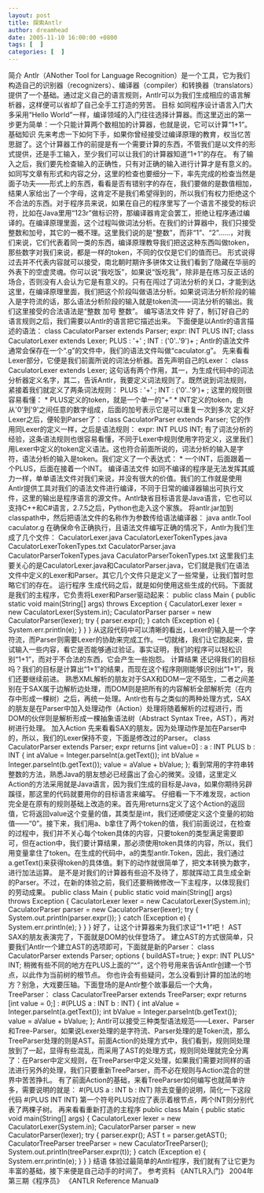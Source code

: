 ```yaml
---
layout: post
title: 探索Antlr
author: dreamhead
date: 2005-11-10 16:00:00 +0800
tags: [  ]
categories: [  ]
---
```


简介 Antlr（ANother Tool for Language Recognition）是一个工具，它为我们构造自己的识别器（recognizers）、编译器（compiler）和转换器（translators）提供了一个基础。通过定义自己的语言规则，Antlr可以为我们生成相应的语言解析器，这样便可以省却了自己全手工打造的劳苦。 目标 如同程序设计语言入门大多采用“Hello World”一样，编译领域的入门往往选择计算器。而这里迈出的第一步更为简单：一个只能计算两个数相加的计算器，也就是说，它可以计算“1+1”。 基础知识 先来考虑一下如何下手，如果你曾经接受过编译原理的教育，权当忆苦思甜了。这个计算器工作的前提是有一个需要计算的东西，不管我们是以文件的形式提供，还是手工输入，至少我们可以让我们的计算器知道“1+1”的存在。 有了输入之后，我们要先检查输入的正确性，只有对正确的输入进行计算才是有意义的。如同写文章有形式和内容之分，这里的检查也要细分一下，率先完成的检查当然是面子功夫——形式上的东西，看看是否有错别字的存在，我们要做的是数值相加，结果人家给出了一个字母，这肯定不是我们希望得到的，所以我们有权力拒绝这个不合法的东西。对于程序员来说，如果在自己的程序里写了一个语言不接受的标识符，比如在Java里用“123r”做标识符，那编译器肯定会罢工，拒绝让程序通过编译的。在编译原理里面，这个过程叫做词法分析。在我们的计算器中，我们只接受整数和加号，其它的一概不理。这里我们说的是“整数”，而非“1”、“2”……，对我们来说，它们代表着同一类的东西，编译原理教导我们把这这种东西叫做token，那些数字对我们来说，都是一样的token，不同的仅仅是它们的值而已。 形式说得过去并不代表内容就可以接受，南北朝时期许多骈体文让我们看到了隐藏在华丽的外表下的空虚灵魂。你可以说“我吃饭”，如果说“饭吃我”，除非是在练习反正话的场合，否则没有人会认为它是有意义的。只有在闯过了词法分析的关口，才能到达这里，在编译原理里面，我们把这个阶段叫做语法分析。如果说词法分析阶段的输入是字符流的话，那么语法分析阶段的输入就是token流——词法分析的输出。我们这里接受的合法语法是“整数 加号 整数”。 编写语法文件 好了，制订好自己的语言规则之后，我们需要以Antlr的语言把它描述出来。 下面便是以Antlr的语言描述的语法： class CaculatorParser extends Parser; expr: INT PLUS INT; class CaculatorLexer extends Lexer; PLUS : '+' ; INT : ('0'..'9')+ ; Antlr的语法文件通常会保存在一个“.g”的文件中，我们的语法文件叫做“caculator.g”。 先来看看Lexer部分，它便是我们前面所说的词法分析器。首先声明自己的Lexer： class CaculatorLexer extends Lexer; 这句话有两个作用，其一，为生成代码中的词法分析器定义名字，其二，告诉Antlr，我要定义词法规则了。既然说到词法规则，紧接着我们就定义了两条词法规则： PLUS : '+' ; INT : ('0'..'9')+ ; 这里的规则很容易看懂： \* PLUS定义的token，就是一个单一的“+” \* INT定义的token，由从'0'到'9'之间任意的数字组成，后面的加号表示它是可以重复一次到多次 定义好Lexer之后，便轮到Parser了： class CaculatorParser extends Parser; 它的作用同Lexer的定义一样，之后是语法规则： expr: INT PLUS INT; 有了词法分析的经验，这条语法规则也很容易看懂，不同于Lexer中规则使用字符定义，这里我们用Lexer中定义的token定义语法。这也符合前面所说的，词法分析的输入是字符，语法分析的输入是token。我们定义了一个表达式： \* 一个INT，后面跟着一个PLUS，后面在接着一个INT。 编译语法文件 如同不编译的程序是无法发挥其威力一样，单单语法文件对我们来说，并没有很大的价值。我们的工作就是使用Antlr提供工具对我们的语法文件进行编译，不同于日常的编译器输出可执行文件，这里的输出是程序语言的源文件。Antlr缺省目标语言是Java语言，它也可以支持C++和C#语言，2.7.5之后，Python也走入这个家族。 将antlr.jar加到classpath中，然后把语法文件的名称作为参数传给语法编译器： java antlr.Tool caculator.g 在确保命令正确执行，且语法文件编写正确的情况下，Antlr为我们生成了几个文件： CaculatorLexer.java CaculatorLexerTokenTypes.java CaculatorLexerTokenTypes.txt CaculatorParser.java CaculatorParserTokenTypes.java CaculatorParserTokenTypes.txt 这里我们主要关心的是CaculatorLexer.java和CaculatorParser.java，它们就是我们在语法文件中定义的Lexer和Parser。其它几个文件只是定义了一些常量，让我们暂时忽略它们的存在。 运行程序 生成代码之后，就是如何使用这些生成的代码。下面就是我们的主程序，它负责将Lexer和Parser驱动起来： public class Main { public static void main(String[] args) throws Exception { CaculatorLexer lexer = new CaculatorLexer(System.in); CaculatorParser parser = new CaculatorParser(lexer); try { parser.expr(); } catch (Exception e) { System.err.println(e); } } } 从这段代码中可以清晰的看出，Lexer的输入是一个字符流，而Parser则需要Lexer的协助来完成工作。一切就绪，我们让它跑起来，尝试输入一些内容，看它是否能够通过验证。事实证明，我们的程序可以轻松识别“1+1”，而对于不合法的东西，它会产生一些抱怨。 计算结果 还记得我们的目标吗？我们的目标是计算出“1+1”的结果，而现在这个程序刚刚能够识别出“1+1”，我们还要继续前进。 熟悉XML解析的朋友对于SAX和DOM一定不陌生，二者之间差别在于SAX属于边解析边处理，而DOM则是把所有的内容解析全部解析完（在内存中形成一棵树）之后，再统一处理。Antlr也有与之类似的两种处理方式，SAX的朋友是在Parser中加入处理动作（Action）处理将随着解析的过程进行，而DOM的伙伴则是解析形成一棵抽象语法树（Abstract Syntax Tree，AST），再对树进行处理。 加入Action 先来看看SAX的朋友。因为处理动作是加在Parser中的，所以，我们的Lexer保持不变，下面是修改过的Parser。 class CaculatorParser extends Parser; expr returns [int value=0] : a : INT PLUS b : INT { int aValue = Integer.parseInt(a.getText()); int bValue = Integer.parseInt(b.getText()); value = aValue + bValue; }; 看到常用的字符串转整数的方法，熟悉Java的朋友想必已经露出了会心的微笑。没错，这里定义Action的方法采用就是Java语言，因为我们生成的目标是Java，如果你期待另辟蹊径，那这里的代码就要用你的目标语言来编写。 仔细看一下不难发现，action完全是在原有的规则基础上改造的来。首先用returns定义了这个Action的返回值，它将返回value这个变量的值，其类型是int，我们还顺便定义这个变量的初始值——“0”。接下来，我们用a、b拿住了两个token的值，我们前面说过，在检查的过程中，我们并不关心每个token具体的内容，只要token的类型满足需要即可，但在action中，我们要计算结果，那必须使用token具体的内容，所以，我们用变量拿住了token。在生成的代码中，a的类型antlr.Token，因此，我们通过a.getText()来获得token的具体值。剩下的动作就很简单了，把文本转换为数字，进行加法运算。 是不是对我们的计算器有些迫不及待了，那就挥动工具生成全新的Parser。不过，在新的体验之前，我们还要稍微修改一下主程序，以体现我们的劳动成果。 public class Main { public static void main(String[] args) throws Exception { CaculatorLexer lexer = new CaculatorLexer(System.in); CaculatorParser parser = new CaculatorParser(lexer); try { System.out.println(parser.expr()); } catch (Exception e) { System.err.println(e); } } } 好了，让这个计算器来为我们求证“1+1”吧！ AST SAX的朋友表演完了，下面就是DOM的伙伴登场了。 建立AST的方式很简单，只要我们Antlr一个建立AST的选项即可，下面就是新的Parser： class CaculatorParser extends Parser; options { buildAST=true; } expr: INT PLUS^ INT; 稍微有些不同的地方在PLUS上面的“^”，这个符号用来告诉Antlr创建一个节点，以此作为当前树的根节点。 你也许会有些疑问，怎么没看到计算的加法的地方？别急，大戏要压轴。下面登场的是Antlr整个故事最后一个大角，TreeParser： class CaculatorTreeParser extends TreeParser; expr returns [int value = 0;] : #(PLUS a : INT b : INT) { int aValue = Integer.parseInt(a.getText()); int bValue = Integer.parseInt(b.getText()); value = aValue + bValue; }; Antlr可以接受三种类型语法规范——Lexer、Parser和Tree-Parser。如果说Lexer处理的是字符流、Parser处理的是Token流，那么TreeParser处理的则是AST。前面Action的处理方式中，我们看到，规则同处理放到了一起，显得有些混乱，而采用了AST的处理方式，规则同处理就完全分离了：在Parser中定义规则，在TreeParser中定义处理，如果我们需要对同样的语法进行另外的处理，我们只要重新TreeParser，而不必在规则与Action混合的世界中苦苦挣扎。 有了前面Action的基础，来看TreeParser如何编写也就简单许多，需要说明的就是： #(PLUS a : INT b : INT) 除去变量的说明，简化一下这段代码 #(PLUS INT INT) 第一个符号PLUS对应了表示着根节点，两个INT则分别代表了两棵子树。 再来看看重新打造的主程序 public class Main { public static void main(String[] args) { CaculatorLexer lexer = new CaculatorLexer(System.in); CaculatorParser parser = new CaculatorParser(lexer); try { parser.expr(); AST t = parser.getAST(); CaculatorTreeParser treeParser = new CaculatorTreeParser(); System.out.println(treeParser.expr(t)); } catch (Exception e) { System.err.println(e); } } } 结语 体验过最简单的Antlr程序，我们就有了让它更为丰富的基础，接下来便是自己动手的时间了。 参考资料 《ANTLR入门》 2004年第三期《程序员》 《ANTLR Reference Manual》


